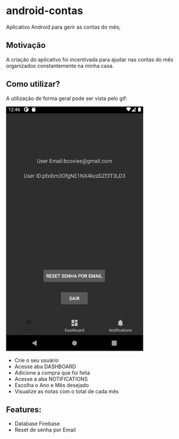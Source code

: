 # android-contas
Aplicativo Android para gerir as contas do mês; 

## Motivação
A criação do aplicativo foi incentivada para ajudar nas contas do mês organizados constantemente na minha casa.

## Como utilizar?
A utilização de forma geral pode ser vista pelo gif:

![Alt Text](/gifs/usage.gif)

 - Crie o seu usuário
 - Acesse aba DASHBOARD
 - Adicione a compra que foi feita
 - Acesse a aba NOTIFICATIONS
 - Escolha o Ano e Mês desejado
 - Visualize as notas com o total de cada mês
 

## Features:

 - Database Firebase
 - Reset de senha por Email
